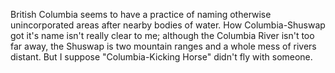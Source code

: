 British Columbia seems to have a practice of naming otherwise unincorporated areas after nearby bodies of water. How Columbia-Shuswap got it's name isn't really clear to me; although the Columbia River isn't too far away, the Shuswap is two mountain ranges and a whole mess of rivers distant. But I suppose "Columbia-Kicking Horse" didn't fly with someone.